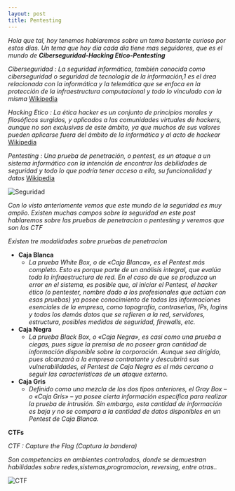 ```yaml
---
layout: post
title: Pentesting
---
```


_Hola que tal, hoy tenemos hablaremos sobre un tema bastante curioso por estos dias. Un tema que hoy dia cada dia tiene mas seguidores, que es el mundo de **Ciberseguridad-Hacking Etico-Pentesting**_

_Ciberseguridad : La seguridad informática, también conocida como ciberseguridad o seguridad de tecnología de la información,1​ es el área relacionada con la informática y la telemática que se enfoca en la protección de la infraestructura computacional y todo lo vinculado con la misma_ [Wikipedia](https://es.wikipedia.org/wiki/Seguridad_inform%C3%A1tica)

_Hacking Etico : La ética hacker es un conjunto de principios morales y filosóficos surgidos, y aplicados a las comunidades virtuales de hackers, aunque no son exclusivas de este ámbito, ya que muchos de sus valores pueden aplicarse fuera del ámbito de la informática y al acto de hackear_ [Wikipedia](https://es.wikipedia.org/wiki/%C3%89tica_hacker)

_Pentesting : Una prueba de penetración, o pentest, es un ataque a un sistema informático con la intención de encontrar las debilidades de seguridad y todo lo que podría tener acceso a ella, su funcionalidad y datos_ [Wikipedia](https://es.wikipedia.org/wiki/Examen_de_penetraci%C3%B3n)

![Seguridad](https://dev-res.thumbr.io/libraries/38/21/lib/1498047521679_1.jpg?size=854x493s&ext=jpg)

_Con lo visto anteriomente vemos que este mundo de la seguridad es muy amplio. Existen muchas campos sobre la seguridad en este post hablaremos sobre las pruebas de penetracion o pentesting y veremos que son los CTF_

_Existen tre modalidades sobre pruebas de penetracion_

* **Caja Blanca**
    * _La prueba White Box, o de «Caja Blanca», es el Pentest más completo. Esto es porque parte de un análisis integral, que evalúa toda la infraestructura de red. En el caso de que se produzca un error en el sistema, es posible que, al iniciar el Pentest, el hacker ético (o pentester, nombre dado a los profesionales que actúan con esas pruebas) ya posee conocimiento de todas las informaciones esenciales de la empresa, como topografía, contraseñas, IPs, logins y todos los demás datos que se refieren a la red, servidores, estructura, posibles medidas de seguridad, firewalls, etc._
* **Caja Negra**
    * _La prueba Black Box, o «Caja Negra», es casi como una prueba a ciegas, pues sigue la premisa de no poseer gran cantidad de información disponible sobre la corporación. Aunque sea dirigido, pues alcanzará a la empresa contratante y descubrirá sus vulnerabilidades, el Pentest de Caja Negra es el más cercano a seguir las características de un ataque externo._
* **Caja Gris**
    * _Definido como una mezcla de los dos tipos anteriores, el Gray Box – o «Caja Gris» – ya posee cierta información específica para realizar la prueba de intrusión. Sin embargo, esta cantidad de información es baja y no se compara a la cantidad de datos disponibles en un Pentest de Caja Blanca._

**CTFs**

_CTF : Capture the Flag (Captura la bandera)_

_Son competencias en ambientes controlados, donde se demuestran habilidades sobre redes,sistemas,programacion, reversing, entre otras.._

![CTF](https://miro.medium.com/max/1292/1*PmnXg9LknftoBZexoKcAZQ.gif)
